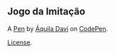Jogo da Imitação
----------------


A [Pen](https://codepen.io/aquiladavi/pen/JjEXPgz) by [Áquila Davi](https://codepen.io/aquiladavi) on [CodePen](https://codepen.io).

[License](https://codepen.io/aquiladavi/pen/JjEXPgz/license).